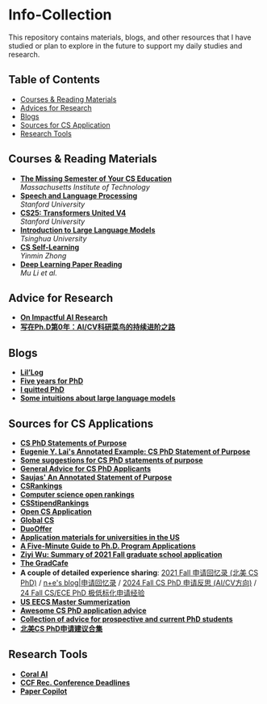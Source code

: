# Info-Collection
This repository contains materials, blogs, and other resources that I have studied or plan to explore in the future to support my daily studies and research. 

## Table of Contents
- [Courses & Reading Materials](#Courses-&-Reading-Materials)
- [Advices for Research](#Advices-for-Research)
- [Blogs](#Blogs)
- [Sources for CS Application](#Sources-for-CS-Applications)
- [Research Tools](#Research-Tools)


## Courses & Reading Materials
- [**The Missing Semester of Your CS Education**](https://missing.csail.mit.edu/)  
  _Massachusetts Institute of Technology_
- [**Speech and Language Processing**](https://web.stanford.edu/~jurafsky/slp3/)  
  _Stanford University_
- [**CS25: Transformers United V4**](https://web.stanford.edu/class/cs25/index.html)  
  _Stanford University_
- [**Introduction to Large Language Models**](https://nlp.csai.tsinghua.edu.cn/summer_class/)  
  _Tsinghua University_
- [**CS Self-Learning**](https://csdiy.wiki/en/)  
  _Yinmin Zhong_
- [**Deep Learning Paper Reading**](https://github.com/mli/paper-reading?tab=readme-ov-file)  
  _Mu Li et al._


## Advice for Research
- [**On Impactful AI Research**](https://github.com/okhat/blog/blob/main/2024.09.impact.md#1-invest-in-projects-not-papers)
- [**写在Ph.D第0年：AI/CV科研菜鸟的持续进阶之路**](https://zhuanlan.zhihu.com/p/960781637)



## Blogs 
- [**Lil’Log**](https://lilianweng.github.io/)
- [**Five years for PhD**](https://zhuanlan.zhihu.com/p/25099638)
- [**I quitted PhD**](http://jujuba.me/posts/I-quitted-phd.html)
- [**Some intuitions about large language models**](https://www.jasonwei.net/blog/some-intuitions-about-large-language-models)



## Sources for CS Applications
- [**CS PhD Statements of Purpose**](https://cs-sop.notion.site/CS-PhD-Statements-of-Purpose-df39955313834889b7ac5411c37b958d)
- [**Eugenie Y. Lai's Annotated Example: CS PhD Statement of Purpose**](https://eugenielai.github.io/posts/another-annotated-sop.html)
- [**Some suggestions for CS PhD statements of purpose**](https://www.josecambronero.com/blogs/statement_of_purpose.html)
- [**General Advice for CS PhD Applicants**](https://drive.google.com/file/d/1NdddMIXH3bt0jgJuf-BwAGxdqUqUNmOV/view)
- [**Saujas' An Annotated Statement of Purpose**](https://saujasv.github.io/annotated-sop)
- [**CSRankings**](https://csrankings.org/#/index?all&us)
- [**Computer science open rankings**](https://drafty.cs.brown.edu/csopenrankings/)
- [**CSStipendRankings**](https://csstipendrankings.org/)
- [**Open CS Application**](https://opencs.app/grade/)
- [**Global CS**](https://global-cs-application.github.io/)
- [**DuoOffer**](https://duooffer.github.io/)
- [**Application materials for universities in the US**](https://github.com/vsitzmann/phd-master-application-docs)
- [**A Five-Minute Guide to Ph.D. Program Applications**](https://pg.ucsd.edu/PhD-application-tips.htm)
- [**Ziyi Wu: Summary of 2021 Fall graduate school application**](https://github.com/Wuziyi616/Graduate_Application)
- [**The GradCafe**](https://www.thegradcafe.com/)
- **A couple of detailed experience sharing**: [2021 Fall 申请回忆录 (北美 CS PhD)](https://zhuanlan.zhihu.com/p/350439006) / [n+e's blog|申请回忆录](https://trinkle23897.github.io/posts/application) / [2024 Fall CS PhD 申请反思 (AI/CV方向)](https://zhuanlan.zhihu.com/p/690240135) / [24 Fall CS/ECE PhD 极低标化申请经验](https://zhuanlan.zhihu.com/p/720067830)
- [**US EECS Master Summerization**](https://zhuanlan.zhihu.com/p/703506464)
- [**Awesome CS PhD application advice**](https://github.com/jedyang97/awesome-cs-phd-application-advice)
- [**Collection of advice for prospective and current PhD students**](https://github.com/pliang279/awesome-phd-advice)
- [**北美CS PhD申请建议合集**](https://post.bin-hu.com/collection-of-advice-for-phd-application/)


## Research Tools
- [**Coral AI**](https://app.getcoralai.com/dashboard)
- [**CCF Rec. Conference Deadlines**](https://ccfddl.github.io/)
- [**Paper Copilot**](https://papercopilot.com/)
